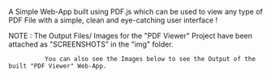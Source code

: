 A Simple Web-App built using PDF.js which can be used to view any type of PDF File with a simple, clean and eye-catching user interface !



NOTE : The Output Files/ Images for the "PDF Viewer" Project have been attached as "SCREENSHOTS" in the "img" folder.




              You can also see the Images below to see the Output of the built "PDF Viewer" Web-App.
